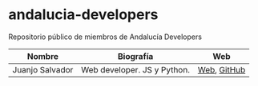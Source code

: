 # andalucia-developers
Repositorio público de miembros de Andalucía Developers

| Nombre | Biografía | Web      |
|--------|-----------|----------|
| Juanjo Salvador | Web developer. JS y Python. | [Web](http://juanjosalvador.me), [GitHub](https://github.com/JuanjoSalvador) |

